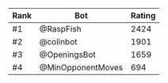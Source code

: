 Rank|Bot|Rating
---|---|---
#1|@RaspFish|2424
#2|@colinbot|1901
#3|@OpeningsBot|1659
#4|@MinOpponentMoves|694

